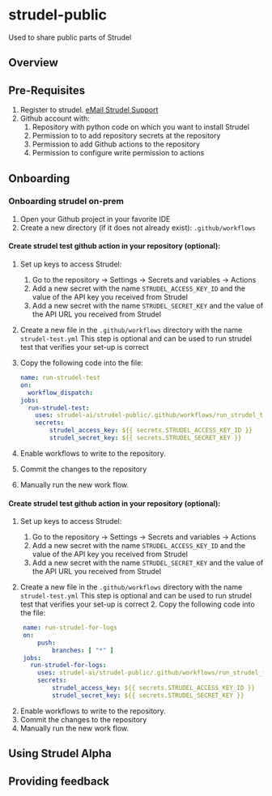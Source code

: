 # strudel-public
Used to share public parts of Strudel 
## Overview 

## Pre-Requisites
1. Register to strudel. <a href="mailto:foo@bar.example.com?subject=Hello%20World&amp;body=put%20body%20">eMail Strudel Support</a>
3. Github account with: 
   1. Repository with python code on which you want to install Strudel 
   2. Permission to  to add repository secrets at the repository
   3. Permission to add Github actions  to the repository
   4. Permission to configure write permission to actions
    

## Onboarding  
### Onboarding strudel on-prem
1. Open your Github project in your favorite IDE
2. Create a new directory (if it does not already exist): 
`.github/workflows`
#### Create strudel test github action in your repository (optional):
   1. Set up keys to access Strudel:
        1. Go to the repository &rarr; Settings &rarr; Secrets and variables  &rarr; Actions 
        3. Add a new secret with the name `STRUDEL_ACCESS_KEY_ID` and the value of the API key you received from Strudel
        4. Add a new secret with the name `STRUDEL_SECRET_KEY` and the value of the API URL you received from Strudel

   2. Create a new file in the `.github/workflows` directory with the name `strudel-test.yml`
   This step is optional and can be used to run strudel test 
   that verifies your set-up is correct 
   2. Copy the following code into the file:
      ```yaml
      name: run-strudel-test
      on:
        workflow_dispatch:
      jobs:
        run-strudel-test:
          uses: strudel-ai/strudel-public/.github/workflows/run_strudel_test.yml@v0.1.0
          secrets:
              strudel_access_key: ${{ secrets.STRUDEL_ACCESS_KEY_ID }}
              strudel_secret_key: ${{ secrets.STRUDEL_SECRET_KEY }}
      ```
   2. Enable workflows to write to the repository. 
   2. Commit the changes to the repository
   3. Manually run the new work flow. 

#### Create strudel test github action in your repository (optional):
   1. Set up keys to access Strudel:
        1. Go to the repository &rarr; Settings &rarr; Secrets and variables  &rarr; Actions 
        3. Add a new secret with the name `STRUDEL_ACCESS_KEY_ID` and the value of the API key you received from Strudel
        4. Add a new secret with the name `STRUDEL_SECRET_KEY` and the value of the API URL you received from Strudel

   2. Create a new file in the `.github/workflows` directory with the name `strudel-test.yml`
   This step is optional and can be used to run strudel test 
   that verifies your set-up is correct 
      2. Copy the following code into the file:
```yaml
    name: run-strudel-for-logs
    on:
        push:
            branches: [ "*" ]
    jobs:
      run-strudel-for-logs:
        uses: strudel-ai/strudel-public/.github/workflows/run_strudel_for_logs.yml@v0.2.0
        secrets:
            strudel_access_key: ${{ secrets.STRUDEL_ACCESS_KEY_ID }}
            strudel_secret_key: ${{ secrets.STRUDEL_SECRET_KEY }}
```
   2. Enable workflows to write to the repository. 
   2. Commit the changes to the repository
   3. Manually run the new work flow. 


## Using Strudel Alpha
## Providing feedback 
